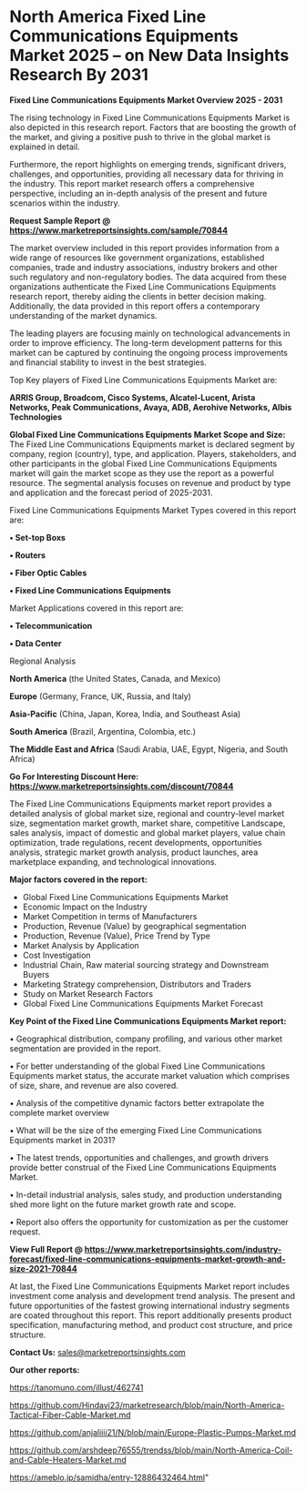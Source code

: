 # North America Fixed Line Communications Equipments Market 2025 – on New Data Insights Research By 2031

<Strong> Fixed Line Communications Equipments Market Overview 2025 - 2031</strong>

The rising technology in Fixed Line Communications Equipments Market is also depicted in this research report. Factors that are boosting the growth of the market, and giving a positive push to thrive in the global market is explained in detail.

Furthermore, the report highlights on emerging trends, significant drivers, challenges, and opportunities, providing all necessary data for thriving in the industry. This report market research offers a comprehensive perspective, including an in-depth analysis of the present and future scenarios within the industry.

<strong>Request Sample Report @ <a href=https://www.marketreportsinsights.com/sample/70844>https://www.marketreportsinsights.com/sample/70844</a></strong>

The market overview included in this report provides information from a wide range of resources like government organizations, established companies, trade and industry associations, industry brokers and other such regulatory and non-regulatory bodies. The data acquired from these organizations authenticate the Fixed Line Communications Equipments research report, thereby aiding the clients in better decision making. Additionally, the data provided in this report offers a contemporary understanding of the market dynamics.

The leading players are focusing mainly on technological advancements in order to improve efficiency. The long-term development patterns for this market can be captured by continuing the ongoing process improvements and financial stability to invest in the best strategies.

Top Key players of Fixed Line Communications Equipments Market are:

<strong>ARRIS Group, Broadcom, Cisco Systems, Alcatel-Lucent, Arista Networks, Peak Communications, Avaya, ADB, Aerohive Networks, Albis Technologies</strong>

<strong><b>Global Fixed Line Communications Equipments Market Scope and Size:</b></strong>
The Fixed Line Communications Equipments market is declared segment by company, region (country), type, and application. Players, stakeholders, and other participants in the global Fixed Line Communications Equipments market will gain the market scope as they use the report as a powerful resource. The segmental analysis focuses on revenue and product by type and application and the forecast period of 2025-2031.

Fixed Line Communications Equipments Market Types covered in this report are:

<strong>• Set-top Boxs

• Routers

• Fiber Optic Cables

• Fixed Line Communications Equipments</strong>

Market Applications covered in this report are:

<strong>• Telecommunication

• Data Center</strong> 

Regional Analysis

<strong>North America</strong> (the United States, Canada, and Mexico)

<strong>Europe</strong> (Germany, France, UK, Russia, and Italy)

<strong>Asia-Pacific</strong> (China, Japan, Korea, India, and Southeast Asia)

<strong>South America</strong> (Brazil, Argentina, Colombia, etc.)

<strong>The Middle East and Africa</strong> (Saudi Arabia, UAE, Egypt, Nigeria, and South Africa)

<strong>Go For Interesting Discount Here: <a href=https://www.marketreportsinsights.com/discount/70844>https://www.marketreportsinsights.com/discount/70844</a></strong>

The Fixed Line Communications Equipments market report provides a detailed analysis of global market size, regional and country-level market size, segmentation market growth, market share, competitive Landscape, sales analysis, impact of domestic and global market players, value chain optimization, trade regulations, recent developments, opportunities analysis, strategic market growth analysis, product launches, area marketplace expanding, and technological innovations.

<strong><b>Major factors covered in the report:</b></strong>
<ul>
  <li>Global Fixed Line Communications Equipments Market </li>
  <li>Economic Impact on the Industry</li>
  <li>Market Competition in terms of Manufacturers</li>
  <li>Production, Revenue (Value) by geographical segmentation</li>
  <li>Production, Revenue (Value), Price Trend by Type</li>
  <li>Market Analysis by Application</li>
  <li>Cost Investigation</li>
  <li>Industrial Chain, Raw material sourcing strategy and Downstream Buyers</li>
  <li>Marketing Strategy comprehension, Distributors and Traders</li>
  <li>Study on Market Research Factors</li>
  <li>Global Fixed Line Communications Equipments Market Forecast</li>
</ul>

<strong><b>Key Point of the Fixed Line Communications Equipments Market report:</b></strong>

• Geographical distribution, company profiling, and various other market segmentation are provided in the report.

• For better understanding of the global Fixed Line Communications Equipments market status, the accurate market valuation which comprises of size, share, and revenue are also covered.

• Analysis of the competitive dynamic factors better extrapolate the complete market overview

• What will be the size of the emerging Fixed Line Communications Equipments market in 2031?

• The latest trends, opportunities and challenges, and growth drivers provide better construal of the Fixed Line Communications Equipments Market.

• In-detail industrial analysis, sales study, and production understanding shed more light on the future market growth rate and scope.

• Report also offers the opportunity for customization as per the customer request.

<strong><b>View Full Report @ <a href=https://www.marketreportsinsights.com/industry-forecast/fixed-line-communications-equipments-market-growth-and-size-2021-70844>https://www.marketreportsinsights.com/industry-forecast/fixed-line-communications-equipments-market-growth-and-size-2021-70844</a></b></strong>


At last, the Fixed Line Communications Equipments Market report includes investment come analysis and development trend analysis. The present and future opportunities of the fastest growing international industry segments are coated throughout this report. This report additionally presents product specification, manufacturing method, and product cost structure, and price structure.

<strong>Contact Us:</strong>
sales@marketreportsinsights.com

<strong>Our other reports:</strong>

<a href=https://tanomuno.com/illust/462741>https://tanomuno.com/illust/462741</a>

<a href=https://github.com/Hindavi23/marketresearch/blob/main/North-America-Tactical-Fiber-Cable-Market.md>https://github.com/Hindavi23/marketresearch/blob/main/North-America-Tactical-Fiber-Cable-Market.md</a>

<a href=https://github.com/anjaliiii21/N/blob/main/Europe-Plastic-Pumps-Market.md>https://github.com/anjaliiii21/N/blob/main/Europe-Plastic-Pumps-Market.md</a>

<a href=https://github.com/arshdeep76555/trendss/blob/main/North-America-Coil-and-Cable-Heaters-Market.md>https://github.com/arshdeep76555/trendss/blob/main/North-America-Coil-and-Cable-Heaters-Market.md</a>

<a href=https://ameblo.jp/samidha/entry-12886432464.html>https://ameblo.jp/samidha/entry-12886432464.html</a>"
